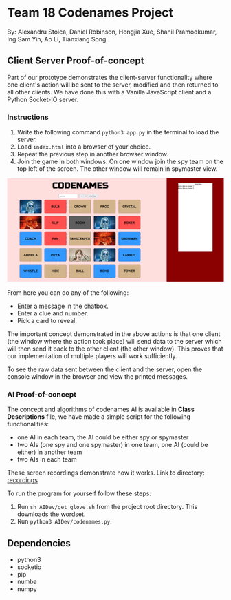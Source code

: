 # Team 18 Codenames Project
By: Alexandru Stoica, Daniel Robinson, Hongjia Xue, Shahil Pramodkumar, Ing Sam Yin, Ao Li, Tianxiang Song. 
## Client Server Proof-of-concept
Part of our prototype demonstrates the client-server functionality where one client's action will be sent to the server, modified and then returned to all other clients. We have done this with a Vanilla JavaScript client and a Python Socket-IO server.

### Instructions
1. Write the following command `python3 app.py` in the terminal to load the server. 
1. Load `index.html` into a browser of your choice.
1. Repeat the previous step in another browser window.
1. Join the game in both windows. On one window join the spy team on the top left of the screen. The other window will remain in spymaster view.

![Prototype Image](./rsc/images/prototype.png)

From here you can do any of the following:
* Enter a message in the chatbox.
* Enter a clue and number.
* Pick a card to reveal.

The important concept demonstrated in the above actions is that one client (the window where the action took place) will send data to the server which will then send it back to the other client (the other window). This proves that our implementation of multiple players will work sufficiently.

To see the raw data sent between the client and the server, open the console window in the browser and view the printed messages.

### AI Proof-of-concept
The concept and algorithms of codenames AI is available in **Class Descriptions** file, we have made a simple script for the following functionalities:
- one AI in each team, the AI could be either spy or spymaster
- two AIs (one spy and one spymaster) in one team, one AI (could be either) in another team
- two AIs in each team

These screen recordings demonstrate how it works. Link to directory:
[recordings](./rsc/recordings/)

To run the program for yourself follow these steps:
1. Run `sh AIDev/get_glove.sh` from the project root directory. This downloads the wordset.
1. Run `python3 AIDev/codenames.py`.

## Dependencies
* python3
* socketio
* pip
* numba
* numpy
